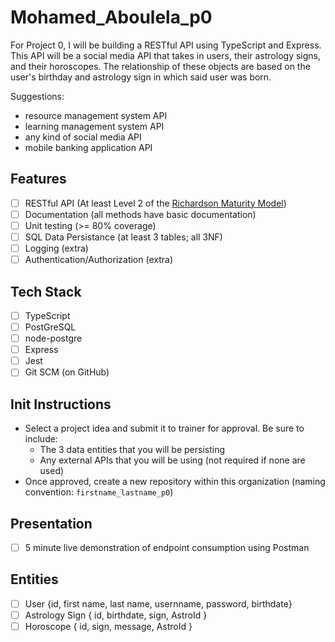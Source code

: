 # Mohamed_Aboulela_p0

For Project 0, I will be building a RESTful API using TypeScript and Express. This API will be a social media API that takes in users, their astrology signs, and their horoscopes. The relationship of these objects are based on the user's birthday and astrology sign in which said user was born.

Suggestions: 
- resource management system API
- learning management system API
- any kind of social media API
- mobile banking application API

## Features
- [ ] RESTful API (At least Level 2 of the [Richardson Maturity Model](https://martinfowler.com/articles/richardsonMaturityModel.html))
- [ ] Documentation (all methods have basic documentation)
- [ ] Unit testing (>= 80% coverage)
- [ ] SQL Data Persistance (at least 3 tables; all 3NF)
- [ ] Logging (extra)
- [ ] Authentication/Authorization (extra)

## Tech Stack
- [ ] TypeScript
- [ ] PostGreSQL
- [ ] node-postgre
- [ ] Express
- [ ] Jest
- [ ] Git SCM (on GitHub)

## Init Instructions
- Select a project idea and submit it to trainer for approval. Be sure to include:
  - The 3 data entities that you will be persisting
  - Any external APIs that you will be using (not required if none are used)
- Once approved, create a new repository within this organization (naming convention: `firstname_lastname_p0`)

## Presentation
- [ ] 5 minute live demonstration of endpoint consumption using Postman

## Entities
- [ ] User {id, first name, last name, usernname, password, birthdate}
- [ ] Astrology Sign { id, birthdate, sign, AstroId }
- [ ] Horoscope { id, sign, message, AstroId }

